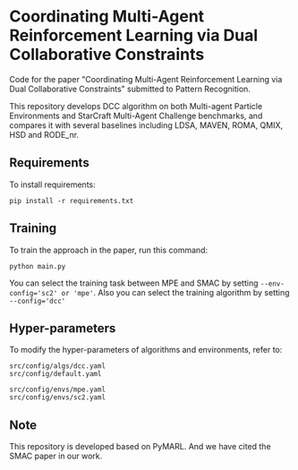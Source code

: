 # Coordinating Multi-Agent Reinforcement Learning via Dual Collaborative Constraints

Code for the paper "Coordinating Multi-Agent Reinforcement Learning via Dual Collaborative Constraints" submitted to Pattern Recognition. 

This repository develops DCC algorithm on both Multi-agent Particle Environments and StarCraft Multi-Agent Challenge benchmarks, and
compares it with several baselines including LDSA, MAVEN, ROMA, QMIX, HSD and RODE_nr. 

## Requirements

To install requirements:

```setup
pip install -r requirements.txt
```

## Training

To train the approach in the paper, run this command:

```train
python main.py
```

You can select the training task between MPE and SMAC by setting ```--env-config='sc2' or 'mpe'```.
Also you can select the training algorithm by setting ```--config='dcc'```

## Hyper-parameters

To modify the hyper-parameters of algorithms and environments, refer to:

```
src/config/algs/dcc.yaml
src/config/default.yaml
```
```
src/config/envs/mpe.yaml
src/config/envs/sc2.yaml
```

## Note

This repository is developed based on PyMARL. And we have cited the SMAC paper in our work.